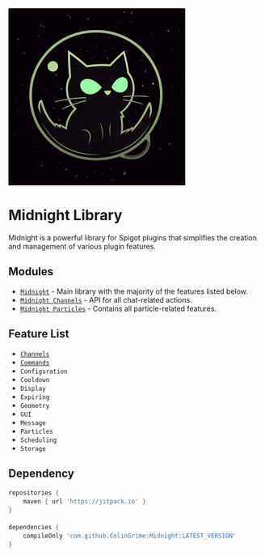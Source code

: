 <img src="images/Midnight_Cat.png" alt="Midnight Cat">

# Midnight Library
Midnight is a powerful library for Spigot plugins that simplifies the creation and management of various plugin features.

## Modules
* [`Midnight`](https://github.com/ColinGrime/Midnight/tree/master/midnight) - Main library with the majority of the features listed below.
* [`Midnight Channels`](https://github.com/ColinGrime/Midnight/tree/master/midnight-channels) - API for all chat-related actions.
* [`Midnight Particles`](https://github.com/ColinGrime/Midnight/tree/master/midnight-particles) - Contains all particle-related features.

## Feature List
* [`Channels`](https://github.com/ColinGrime/Midnight/wiki/Midnight-Channels)
* [`Commands`](https://github.com/ColinGrime/Midnight/wiki/Package-Commands)
* `Configuration`
* `Cooldown`
* `Display`
* `Expiring`
* `Geometry`
* `GUI`
* `Message`
* `Particles`
* `Scheduling`
* `Storage`

## Dependency
```groovy
repositories {
    maven { url 'https://jitpack.io' }
}

dependencies {
    compileOnly 'com.github.ColinGrime:Midnight:LATEST_VERSION'
}
```

